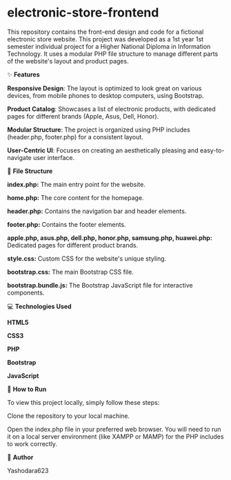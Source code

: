 # electronic-store-frontend
This repository contains the front-end design and code for a fictional electronic store website. This project was developed as a 1st year 1st semester individual project for a Higher National Diploma in Information Technology. It uses a modular PHP file structure to manage different parts of the website's layout and product pages.

✨ **Features**

**Responsive Design**: The layout is optimized to look great on various devices, from mobile phones to desktop computers, using Bootstrap.

**Product Catalog**: Showcases a list of electronic products, with dedicated pages for different brands (Apple, Asus, Dell, Honor).

**Modular Structure**: The project is organized using PHP includes (header.php, footer.php) for a consistent layout.

**User-Centric UI**: Focuses on creating an aesthetically pleasing and easy-to-navigate user interface.

📂 **File Structure**

**index.php:** The main entry point for the website.

**home.php:** The core content for the homepage.

**header.php:** Contains the navigation bar and header elements.

**footer.php:** Contains the footer elements.

**apple.php, asus.php, dell.php, honor.php, samsung.php, huawei.php:** Dedicated pages for different product brands.

**style.css:** Custom CSS for the website's unique styling.

**bootstrap.css:** The main Bootstrap CSS file.

**bootstrap.bundle.js:** The Bootstrap JavaScript file for interactive components.

💻 **Technologies Used**

**HTML5**

**CSS3**

**PHP**

**Bootstrap**

**JavaScript**

🚀 **How to Run**

To view this project locally, simply follow these steps:

Clone the repository to your local machine.

Open the index.php file in your preferred web browser. You will need to run it on a local server environment (like XAMPP or MAMP) for the PHP includes to work correctly.

👤 **Author**

Yashodara623
